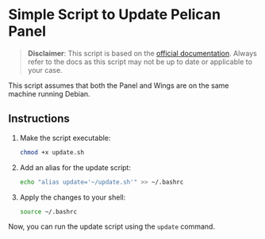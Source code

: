 # Simple Script to Update Pelican Panel

> **Disclaimer**: This script is based on the [official documentation](https://pelican.dev/docs/). Always refer to the docs as this script may not be up to date or applicable to your case.

This script assumes that both the Panel and Wings are on the same machine running Debian.

## Instructions

1. Make the script executable:

    ```bash
    chmod +x update.sh
    ```

2. Add an alias for the update script:

    ```bash
    echo "alias update='~/update.sh'" >> ~/.bashrc
    ```

3. Apply the changes to your shell:

    ```bash
    source ~/.bashrc
    ```

Now, you can run the update script using the `update` command.
